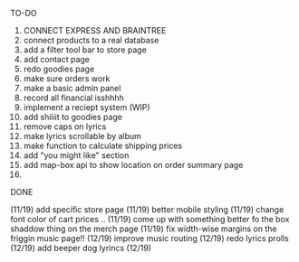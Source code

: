 TO-DO

1. CONNECT EXPRESS AND BRAINTREE
2. connect products to a real database
3. add a filter tool bar to store page
4. add contact page
5. redo goodies page
6. make sure orders work
7. make a basic admin panel
8. record all financial isshhhh
9. implement a reciept system (WIP)
11. add shiiiit to goodies page
13. remove caps on lyrics
14. make lyrics scrollable by album
17. make function to calculate shipping prices
18. add "you might like" section
20. add map-box api to show location on order summary page
21. 

DONE

(11/19) add specific store page
(11/19) better mobile styling
(11/19) change font color of cart prices ..
(11/19) come up with something better fo the box shaddow thing on the merch page
(11/19) fix width-wise margins on the friggin music page!!
(12/19) improve music routing
(12/19) redo lyrics prolls
(12/19) add beeper dog lyrincs
(12/19) 